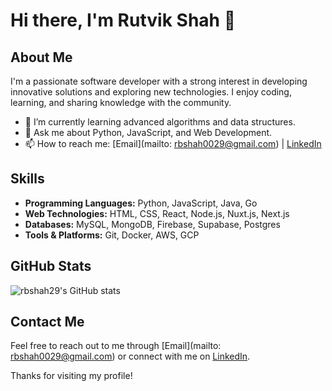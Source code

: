 # Hi there, I'm Rutvik Shah 👋

## About Me
I'm a passionate software developer with a strong interest in developing innovative solutions and exploring new technologies. I enjoy coding, learning, and sharing knowledge with the community.

- 🌱 I’m currently learning advanced algorithms and data structures.
- 💬 Ask me about Python, JavaScript, and Web Development.
- 📫 How to reach me: [Email](mailto: rbshah0029@gmail.com) | [LinkedIn](https://www.linkedin.com/in/rutvik-shah-343945178)

## Skills
- **Programming Languages:** Python, JavaScript, Java, Go
- **Web Technologies:** HTML, CSS, React, Node.js, Nuxt.js, Next.js
- **Databases:** MySQL, MongoDB, Firebase, Supabase, Postgres 
- **Tools & Platforms:** Git, Docker, AWS, GCP

## GitHub Stats
![rbshah29's GitHub stats](https://github-readme-stats.vercel.app/api?username=rbshah29&show_icons=true&theme=radical)

## Contact Me
Feel free to reach out to me through [Email](mailto: rbshah0029@gmail.com) or connect with me on [LinkedIn]([https://www.linkedin.com/in/rbshah29](https://www.linkedin.com/in/rutvik-shah-343945178)).

Thanks for visiting my profile!

